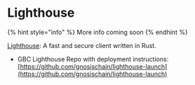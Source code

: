 # Lighthouse

{% hint style="info" %}
More info coming soon
{% endhint %}

[Lighthouse](https://lighthouse.sigmaprime.io): A fast and secure client written in Rust.

* GBC Lighthouse Repo with deployment instructions:\
  [https://github.com/gnosischain/lighthouse-launch](https://github.com/gnosischain/lighthouse-launch)
